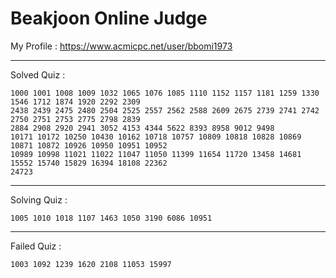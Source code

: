 # Beakjoon Online Judge

My Profile : https://www.acmicpc.net/user/bbomi1973

---

Solved Quiz : 
```
1000 1001 1008 1009 1032 1065 1076 1085 1110 1152 1157 1181 1259 1330 1546 1712 1874 1920 2292 2309
2438 2439 2475 2480 2504 2525 2557 2562 2588 2609 2675 2739 2741 2742 2750 2751 2753 2775 2798 2839
2884 2908 2920 2941 3052 4153 4344 5622 8393 8958 9012 9498 
10171 10172 10250 10430 10162 10718 10757 10809 10818 10828 10869 10871 10872 10926 10950 10951 10952
10989 10998 11021 11022 11047 11050 11399 11654 11720 13458 14681 15552 15740 15829 16394 18108 22362 
24723
```

---

Solving Quiz :
```
1005 1010 1018 1107 1463 1050 3190 6086 10951
```

---

Failed Quiz :
```
1003 1092 1239 1620 2108 11053 15997
```